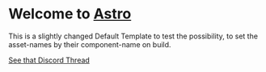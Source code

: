 # Welcome to [Astro](https://astro.build)

This is a slightly changed Default Template to test the possibility,
to set the asset-names by their component-name on build.

[See that Discord Thread](https://discord.com/channels/830184174198718474/984505007648948284)
